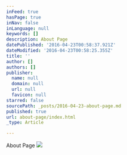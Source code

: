 ```yaml
---
inFeed: true
hasPage: true
inNav: false
inLanguage: null
keywords: []
description: About Page
datePublished: '2016-04-23T00:58:37.921Z'
dateModified: '2016-04-23T00:58:25.355Z'
title: ''
author: []
authors: []
publisher:
  name: null
  domain: null
  url: null
  favicon: null
starred: false
sourcePath: _posts/2016-04-23-about-page.md
published: true
url: about-page/index.html
_type: Article

---
```

About Page
![](https://the-grid-user-content.s3-us-west-2.amazonaws.com/207d722d-a673-4547-9b3d-d89673c8ceb6.jpg)